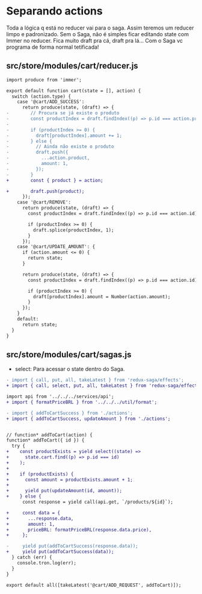 # Separando actions

Toda a lógica q está no reducer vai para o saga. Assim teremos um reducer limpo
e padronizado. Sem o Saga, não é simples ficar editando state com Immer no
reducer. Fica muito draft pra cá, draft pra lá... Com o Saga vc programa de
forma normal tetificada!

## src/store/modules/cart/reducer.js

```diff
import produce from 'immer';

export default function cart(state = [], action) {
  switch (action.type) {
    case '@cart/ADD_SUCCESS':
      return produce(state, (draft) => {
-        // Procura se já existe o produto
-        const productIndex = draft.findIndex((p) => p.id === action.product.id);
-
-        if (productIndex >= 0) {
-          draft[productIndex].amount += 1;
-        } else {
-          // Ainda não existe o produto
-          draft.push({
-            ...action.product,
-            amount: 1,
-          });
-        }
+        const { product } = action;

+        draft.push(product);
      });
    case '@cart/REMOVE':
      return produce(state, (draft) => {
        const productIndex = draft.findIndex((p) => p.id === action.id);

        if (productIndex >= 0) {
          draft.splice(productIndex, 1);
        }
      });
    case '@cart/UPDATE_AMOUNT': {
      if (action.amount <= 0) {
        return state;
      }

      return produce(state, (draft) => {
        const productIndex = draft.findIndex((p) => p.id === action.id);

        if (productIndex >= 0) {
          draft[productIndex].amount = Number(action.amount);
        }
      });
    }
    default:
      return state;
  }
}
```

## src/store/modules/cart/sagas.js

- select:
  Para acessar o state dentro do Saga.

```diff
- import { call, put, all, takeLatest } from 'redux-saga/effects';
+ import { call, select, put, all, takeLatest } from 'redux-saga/effects';

import api from '../../../services/api';
+ import { formatPriceBRL } from '../../../util/format';

- import { addToCartSuccess } from './actions';
+ import { addToCartSuccess, updateAmount } from './actions';


// function* addToCart(action) {
function* addToCart({ id }) {
  try {
+    const productExists = yield select((state) =>
+      state.cart.find((p) => p.id === id)
+    );
+
+    if (productExists) {
+      const amount = productExists.amount + 1;
+
+      yield put(updateAmount(id, amount));
+    } else {
      const response = yield call(api.get, `/products/${id}`);

+     const data = {
+       ...response.data,
+       amount: 1,
+       priceBRL: formatPriceBRL(response.data.price),
+     };

-     yield put(addToCartSuccess(response.data));
+     yield put(addToCartSuccess(data));
  } catch (err) {
    console.tron.log(err);
  }
}

export default all([takeLatest('@cart/ADD_REQUEST', addToCart)]);
```
